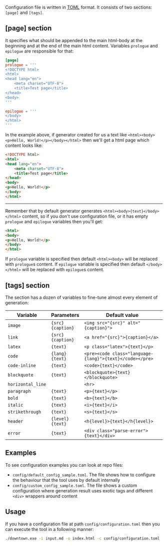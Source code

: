 Configuration file is written in [TOML](https://toml.io/en/) format. It consists of two sections: `[page]` and `[tags]`.

## [page] section

It specifies what should be appended to the main html-body at the beginning and at the end of the main html content. Variables `prologue` and `epilogue` are responsible for that:

```toml
[page]
prologue = '''
<!DOCTYPE html>
<html>
<head lang="en">
    <meta charset="UTF-8">
    <title>Test page</title>
</head>
<body>
'''

epilogue = '''
</body>
</html>
'''
```

In the example above, if generator created for us a text like `<html><body><p>Hello, World!</p></body></html>` then we'll get a html page which content looks like:

```html
<!DOCTYPE html>
<html>
<head lang="en">
    <meta charset="UTF-8">
    <title>Test page</title>
</head>
<body>
<p>Hello, World!</p>
</body>
</html>
```

---

Remember that by default generator generates `<html><body>{text}</body></html>` content, so if you don't use configuration file, or it has empty `prologue` and `epilogue` variables then you'll get:

```html
<html>
<body>
<p>Hello, World!</p>
</body>
</html>
```

If `prologue` variable is specified then default `<html><body>` will be replaced with `prologue`s content. If `epilogue` variable is specified then default `</body></html>` will be replaced with `epilogue`s content.

## [tags] section

The section has a dozen of variables to fine-tune almost every element of generation:

| Variable          | Parameters             | Default value                                            |
| ----------------- | ---------------------- | -------------------------------------------------------- |
| `image`           | `{src}`<br>`{caption}` | `<img src="{src}" alt="{caption}">`                      |
| `link`            | `{src}`<br>`{caption}` | `<a href="{src}">{caption}</a>`                          |
| `latex`           | `{text}`               | `<p class="latex">{text}</p>`                            |
| `code`            | `{lang}`<br>`{text}`   | `<pre><code class="language-{lang}">{text}</code></pre>` |
| `code-inline`     | `{text}`               | `<code>{text}</code>`                                    |
| `blockquote`      | `{text}`               | `<blockquote>{text}</blockquote>`                        |
| `horizontal_line` |                        | `<hr>`                                                   |
| `paragraph`       | `{text}`               | `<p>{text}</p>`                                          |
| `bold`            | `{text}`               | `<b>{text}</b>`                                          |
| `italic`          | `{text}`               | `<i>{text}</i>`                                          |
| `strikethrough`   | `{text}`               | `<s>{text}</s>`                                          |
| `header`          | `{level}`<br>`{text}`  | `<h{level}>{text}</h{level}>`                            |
| `error`           | `{text}`               | `<div class="parse-error">{text}</div>`                  |

## Examples

To see configuration examples you can look at repo files:

- `config/default_config_sample.toml`. The file shows how to configure the behaviour that the tool uses by default internally
- `config/custom_config_sample.toml`. The file shows a custom configuration where generation result uses exotic tags and different `<div>` wrappers around content

## Usage

If you have a configuration file at path `config/configuration.toml` then you can execute the tool in a following manner:

```bash
./downtown.exe -i input.md -o index.html -c config/configuration.toml
```